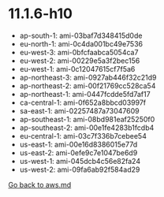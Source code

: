 
 # 11.1.6-h10
- ap-south-1: ami-03baf7d348415d0de
- eu-north-1: ami-0c4da001bc49e7536
- eu-west-3: ami-0bfcfaabca5054ca7
- eu-west-2: ami-00229e5a3f2bec156
- eu-west-1: ami-0c12047615cf7f5a6
- ap-northeast-3: ami-0927ab446f32c21d9
- ap-northeast-2: ami-00f21769cc528ca54
- ap-northeast-1: ami-0447fcdde5fd7af17
- ca-central-1: ami-0f652a8bbcd03997f
- sa-east-1: ami-02257487a73047609
- ap-southeast-1: ami-08bd981eaf25250f0
- ap-southeast-2: ami-00e1fe4283b1fcdb4
- eu-central-1: ami-03c7f336b7cebee54
- us-east-1: ami-00e16d8386015e77d
- us-east-2: ami-0efe9c7e1047be6d9
- us-west-1: ami-045dcb4c56e82fa24
- us-west-2: ami-09fa6ab92f584ad29

[Go back to aws.md](../../aws.md) 
